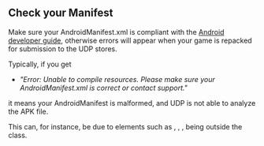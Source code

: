 ## Check your Manifest

Make sure your AndroidManifest.xml is compliant with the [Android developer guide](https://developer.android.com/guide/topics/manifest/manifest-intro), otherwise errors will appear when your game is repacked for submission to the UDP stores.

Typically, if you get

- *"Error: Unable to compile resources. Please make sure your AndroidManifest.xml is correct or contact support."*

it means your AndroidManifest is malformed, and UDP is not able to analyze the APK file.

This can, for instance, be due to elements such as <service>, <activity>, <provider>, <receiver> being outside the <application> class.

